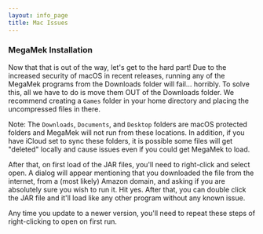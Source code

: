 ```yaml
---
layout: info_page
title: Mac Issues
---
```


### MegaMek Installation

Now that that is out of the way, let's get to the hard part! Due to the increased security of macOS in recent releases, running any of the MegaMek programs from the Downloads folder will fail... horribly. To solve this, all we have to do is move them OUT of the Downloads folder. We recommend creating a `Games` folder in your home directory and placing the uncompressed files in there.

Note: The `Downloads`, `Documents`, and `Desktop` folders are macOS protected folders and MegaMek will not run from these locations. In addition, if you have iCloud set to sync these folders, it is possible some files will get "deleted" locally and cause issues even if you could get MegaMek to load.

After that, on first load of the JAR files, you'll need to right-click and select open. A dialog will appear mentioning that you downloaded the file from the internet, from a (most likely) Amazon domain, and asking if you are absolutely sure you wish to run it. Hit yes. After that, you can double click the JAR file and it'll load like any other program without any known issue.

Any time you update to a newer version, you'll need to repeat these steps of right-clicking to open on first run.
